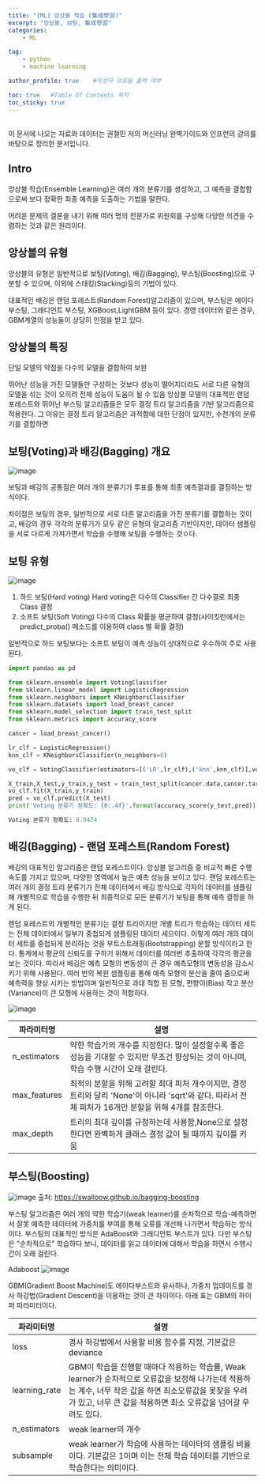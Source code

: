 ```yaml
---
title: "[ML] 앙상블 학습 (集成學習)"
excerpt: "앙상블, 보팅, 集成學習"
categories:
    - ML

tag:
    - python
    - machine learning

author_profile: true    #작성자 프로필 출력 여부

toc: true   #Table Of Contents 목차 
toc_sticky: true
---
```

## 
이 문서에 나오는 자료와 데이터는 권철민 저의 머신러닝 완벽가이드와 인프런의 강의를 바탕으로 정리한 문서입니다.

## Intro
앙상블 학습(Ensemble Learning)은 여러 개의 분류기를 생성하고, 그 예측을 결합함으로써 보다 정확한 최종 예측을 도출하는 기법을 말한다.

어려운 문제의 결론을 내기 위해 여러 명의 전문가로 위원회를 구성해 다양한 의견을 수렴하는 것과 같은 원리이다.

## 앙상블의 유형
앙상블의 유형은 일반적으로 보팅(Voting), 배깅(Bagging), 부스팅(Boosting)으로 구분할 수 있으며, 이외에 스태킹(Stacking)등의 기법이 있다.

대표적인 배깅은 랜덤 포레스트(Random Forest)알고리즘이 있으며, 부스팅은 에이다 부스팅, 그래디언트 부스팅, XGBoost,LightGBM 등이 있다.
경영 데이터와 같은 경우, GBM계열의 성능들이 상당히 인정을 받고 있다. 

## 앙상블의 특징

단일 모델의 약점을 다수의 모델을 결합하여 보완

뛰어난 성능을 가진 모델들만 구성하는 것보다 성능이 떨어지더라도 서로 다른 유형의 모델을 섞는 것이 오히려 전체 성능이 도움이 될 수 있음
앙상블 모델의 대표적인 랜덤 포레스트와 뛰어난 부스팅 알고리즘들은 모두 결정 트리 알고리즘을 기반 알고리즘으로 적용한다.
그 이유는 결정 트리 알고리즘은 과적합에 대한 단점이 있지만, 수천개의 분류기를 결합하면 

## 보팅(Voting)과 배깅(Bagging) 개요
![image](https://user-images.githubusercontent.com/81638919/136698516-0b5b63e9-d89d-4a1d-93c4-ecc941d01a1f.png)


보팅과 배깅의 공통점은 여러 개의 분류기가 투표를 통해 최종 예측결과를 결정하는 방식이다.

차이점은 보팅의 경우, 일반적으로 서로 다른 알고리즘을 가진 분류기를 결합하는 것이고, 배깅의 경우 각각의 분류기가 모두 같은 유형의 알고리즘 기반이지만, 데이터 샘플링을 서로 다르게 가져가면서 학습을 수행해 보팅을 수행하는 것ㅇ다.

## 보팅 유형 
![image](https://user-images.githubusercontent.com/81638919/136697931-73a24738-a0e2-4571-b282-3a7ba08db3c1.png)

1. 하드 보팅(Hard voting)
Hard voting은 다수의 Classifier 간 다수결로 최종 Class 결정
2. 소프트 보팅(Soft Voting)
다수의 Class 확률을 평균하여 결정(사이킷런에서는 predict_proba() 메소드를 이용하여 class 별 확률 결정)

일반적으로 하드 보팅보다는 소프트 보팅이 예측 성능이 상대적으로 우수하여 주로 사용된다.

```python
import pandas as pd

from sklearn.ensemble import VotingClassifier
from sklearn.linear_model import LogisticRegression
from sklearn.neighbors import KNeighborsClassifier
from sklearn.datasets import load_breast_cancer
from sklearn.model_selection import train_test_split
from sklearn.metrics import accuracy_score

cancer = load_breast_cancer()
```

```python
lr_clf = LogisticRegression()
knn_clf = KNeighborsClassifier(n_neighbors=8)

vo_clf = VotingClassifier(estimators=[('LR',lr_clf),('knn',knn_clf)],voting='soft')

X_train,X_test,y_train,y_test = train_test_split(cancer.data,cancer.target,test_size=0.2,random_state=156)
vo_clf.fit(X_train,y_train)
pred = vo_clf.predict(X_test)
print('Voting 분류기 정확도: {0:.4f}'.format(accuracy_score(y_test,pred)))
```
```python
Voting 분류기 정확도: 0.9474
```

## 배깅(Bagging) - 랜덤 포레스트(Random Forest)

배깅의 대표적인 알고리즘은 랜덤 포레스트이다. 앙상블 알고리즘 중 비교적 빠른 수행 속도를 가지고 있으며, 다양한 영역에서 높은 예측 성능을 보이고 있다.
랜덤 포레스트는 여러 개의 결정 트리 분류기가 전체 데이터에서 배깅 방식으로 각자의 데이터를 샘플링해 개별적으로 학습을 수행한 뒤 최종적으로 모든 분류기가 보팅을 통해 예측 결정을 하게 된다.

랜덤 포레스트의 개별적인 분류기는 결정 트리이지만 개별 트리가 학습하는 데이터 세트는 전체 데이터에서 일부가 중첩되게 샘플링된 데이터 세으이다.
이렇게 여러 개의 데이터 세트를 중첩되게 분리하는 것을 부트스트래핑(Bootstrapping) 분할 방식이라고 한다. 통계에서 평균의 신뢰도를 구하기 위해서 데이터를 여러번 추출하여 각각의 평균을 보는 것이다.
따라서 배깅은 예측 모형의 변동성이 큰 경우 예측모형의 변동성을 감소시키기 위해 사용된다. 여러 번의 복원 샘플링을 통해 예측 모형의 분산을 줄여 줌으로써 예측력을 향상 시키는 방법이며 일반적으로 과대 적합 된 모형, 편향이(Bias) 작고 분산(Variance)이 큰 모형에 사용하는 것이 적합하다. 


![image](https://user-images.githubusercontent.com/81638919/136698887-3d512069-be72-400f-90be-d1a70e387f62.png)


|파라미터명|설명|
|----|----|
|n_estimators|약한 학습기의 개수를 지정한다. 많이 설정할수록 좋은 성능을 기대할 수 있지만 무조건 향상되는 것이 아니며, 학습 수행 시간이 오래 걸린다.|
|max_features|최적의 분할을 위해 고려할 최대 피처 개수이지만, 결정 트리와 달리 'None'이 아니라 'sqrt'와 같다. 따라서 전체 피처가 16개만 분할을 위해 4개를 참조한다.|
|max_depth|트리의 최대 깊이를 규정하는데 사용함,None으로 설정한다면 완벽하게 클래스 결정 값이 될 때까지 깊이를 키움|

## 부스팅(Boosting)
![image](https://user-images.githubusercontent.com/81638919/136702018-30d696e8-2ee7-499b-8b10-238d58a35f69.png)
출처: https://swalloow.github.io/bagging-boosting

부스팅 알고리즘은 여러 개의 약한 학습기(weak learner)를 순차적으로 학습-예측하면서 잘못 예측한 데이터에 가중치를 부여를 통해 오류를 개선해 나가면서 학습하는 방식이다.
부스팅의 대표적인 방식은 AdaBoost와 그래디언트 부스트가 있다. 다만 부스팅은 "순차적으로" 학습하다 보니, 데이터를 읽고 데이터에 대해서 학습을 하면서 수행시간이 오래 걸린다.

Adaboost
![image](https://user-images.githubusercontent.com/81638919/136701775-35835945-f30b-4970-9b71-e837c0a92ad7.png)

GBM(Gradient Boost Machine)도 에이다부스트와 유사하나, 가중치 업데이트를 경사 하강법(Gradient Descent)을 이용하는 것이 큰 차이이다.
아래 표는 GBM의 하이퍼 파라미터이다.

|파라미터명|설명|
|----|----|
|loss|경사 하강법에서 사용할 비용 함수를 지정, 기본값은 deviance|
|learning_rate|GBM이 학습을 진행할 때마다 적용하는 학습률, Weak learner가 순차적으로 오류값을 보정해 나가는데 적용하는 계수, 너무 작은 값을 하면 최소오류값을 못찾을 우려가 있고, 너무 큰 값을 적용하면 최소 오류값을 넘어갈 우려도 있다.|
|n_estimators|weak learner의 개수|
|subsample|weak learner가 학습에 사용하는 데이터의 샘플링 비율이다. 기본값은 1이며 이는 전체 학습 데이터를 기반으로 학습한다는 의미이다. |


